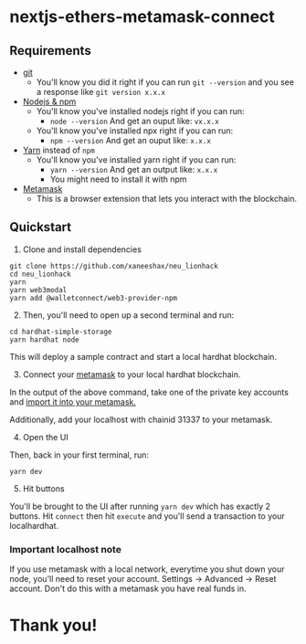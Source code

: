 # nextjs-ethers-metamask-connect


## Requirements

- [git](https://git-scm.com/book/en/v2/Getting-Started-Installing-Git)
  - You'll know you did it right if you can run `git --version` and you see a response like `git version x.x.x`
- [Nodejs & npm](https://nodejs.org/en/)
  - You'll know you've installed nodejs right if you can run:
    - `node --version` And get an ouput like: `vx.x.x`
  - You'll know you've installed npx right if you can run:
    - `npm --version` And get an ouput like: `x.x.x`
- [Yarn](https://classic.yarnpkg.com/lang/en/docs/install/) instead of `npm`
  - You'll know you've installed yarn right if you can run:
    - `yarn --version` And get an output like: `x.x.x`
    - You might need to install it with npm
- [Metamask](https://metamask.io/)
  - This is a browser extension that lets you interact with the blockchain.

## Quickstart

1. Clone and install dependencies

```
git clone https://github.com/xaneeshax/neu_lionhack
cd neu_lionhack
yarn
yarn web3modal
yarn add @walletconnect/web3-provider-npm
```

2. Then, you'll need to open up a second terminal and run:

```
cd hardhat-simple-storage
yarn hardhat node
```

This will deploy a sample contract and start a local hardhat blockchain.

3. Connect your [metamask](https://metamask.io/) to your local hardhat blockchain.

In the output of the above command, take one of the private key accounts and [import it into your metamask.](https://metamask.zendesk.com/hc/en-us/articles/360015489331-How-to-import-an-Account)

Additionally, add your localhost with chainid 31337 to your metamask.

4. Open the UI

Then, back in your first terminal, run:

```
yarn dev
```

5. Hit buttons

You'll be brought to the UI after running `yarn dev` which has exactly 2 buttons. Hit `connect` then hit `execute` and you'll send a transaction to your localhardhat.

### Important localhost note

If you use metamask with a local network, everytime you shut down your node, you'll need to reset your account. Settings -> Advanced -> Reset account. Don't do this with a metamask you have real funds in.

# Thank you!

